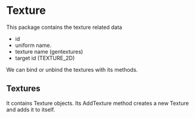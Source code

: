 # Texture

This package contains the texture related data
- id
- uniform name.
- texture name (gentextures)
- target id (TEXTURE\_2D)

We can bind or unbind the textures with its methods.

## Textures

It contains Texture objects. Its AddTexture method creates a new Texture and adds it to itself. 
